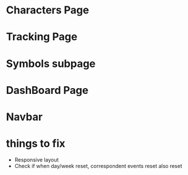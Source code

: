 # Characters Page

 <!-- - Add Character -->
 <!-- - Delete Character -->
 <!-- - Confirm Delete Button -->
 <!-- - Character image -->
 <!-- - Edit Character -->
 <!-- - Create object of all events to track per character -->
 <!-- - Drag and drop to rearrange characters order -->
 <!-- - UX transitions -->
 <!-- - export button (will download data.json file with everything relevant) -->
 <!-- - import button (upload json file) -->

# Tracking Page

 <!-- - Show the current active character -->
 <!-- - Show in progress/completed tracked events -->
 <!-- - button to complete each event -->
 <!-- - button to send current character to dashboard -->
 <!-- - show when completed events reset ( e.g weekly bosses reset on thursday) -->

# Symbols subpage

 <!-- - Show all symbols -->
 <!-- - correctly change symbols when editing char lvl -->
 <!-- - when symbols dailies/weeklies are completed, automatically calculate exp -->
 <!-- - Fix gain amount depending on symbol -->
 <!-- - check if editing symbol on edit form is correctly validated -->

# DashBoard Page

 <!-- - add/remove characters to allow multiple tracking -->
 <!-- - progress bar -->
 <!-- - show every todo event -->
 <!-- - make progressbar reactive -->
 <!-- - add btn complete relative to char event; -->
 <!-- - make sure when reset or complete localstorage is in sync -->

# Navbar

 <!-- - Daily Reset Countdown -->
 <!-- - Improve Reset timer -->
 <!-- - notifiers -->

# things to fix

- Responsive layout
- Check if when day/week reset, correspondent events reset also reset
  <!-- - Drop and drag zone fix -->
  <!-- - Symbols are not leveling up when completing dailies/weeklies -->
  <!-- - fix import/export -->
